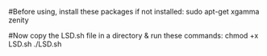 #Before using, install these packages if not installed:
sudo apt-get xgamma zenity

#Now copy the LSD.sh file in a directory & run these commands:
chmod +x LSD.sh
./LSD.sh
